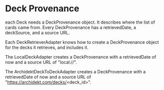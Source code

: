 # Deck Provenance

each Deck needs a DeckProvenance object. It describes where the list of cards came from.
Every DeckProvenance has a retrievedDate, a deckSource, and a source URL.

Each DeckRetrieverAdapter knows how to create a DeckProvenance object for the decks it retrieves, and includes it.

The LocalDeckAdapter creates a DeckProvenance with a retrievedDate of now and a source URL of "local://<path>".

The ArchidektDeckToDeckAdapter creates a DeckProvenance with a retrievedDate of now and a source URL of "https://archidekt.com/decks/<deck_id>".
